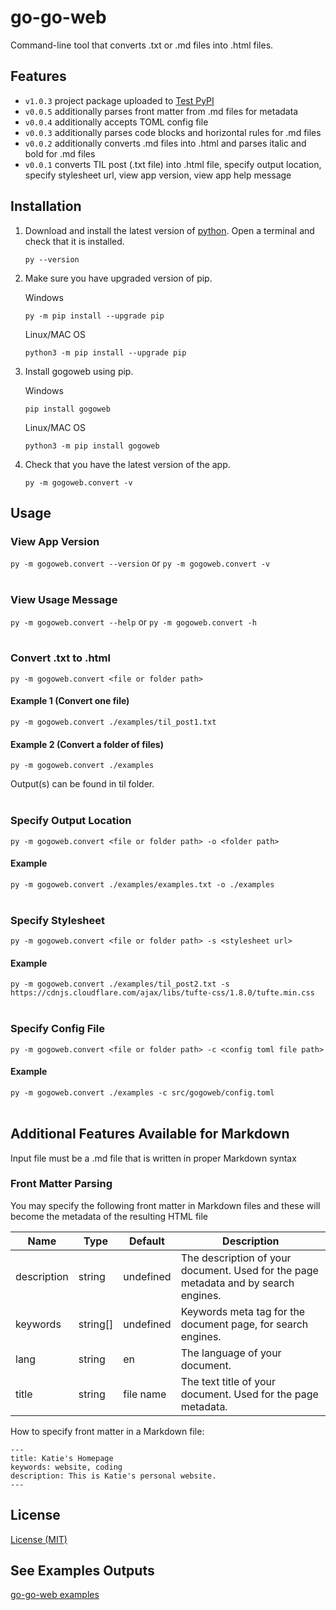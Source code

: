 # go-go-web

Command-line tool that converts .txt or .md files into .html files.

## Features

- `v1.0.3` project package uploaded to [Test PyPI](https://pypi.org/project/gogoweb/)
- `v0.0.5` additionally parses front matter from .md files for metadata
- `v0.0.4` additionally accepts TOML config file
- `v0.0.3` additionally parses code blocks and horizontal rules for .md files
- `v0.0.2` additionally converts .md files into .html and parses italic and bold for .md files
- `v0.0.1` converts TIL post (.txt file) into .html file, specify output location, specify stylesheet url, view app version, view app help message

## Installation

1. Download and install the latest version of [python](https://www.python.org/downloads/). Open a terminal and check that it is installed.

   `py --version`

2. Make sure you have upgraded version of pip.

   Windows
   ```
   py -m pip install --upgrade pip
   ```

   Linux/MAC OS
   ```
   python3 -m pip install --upgrade pip
   ```

3. Install gogoweb using pip.

   Windows
   ```
   pip install gogoweb
   ```

   Linux/MAC OS
   ```
   python3 -m pip install gogoweb
   ```

4. Check that you have the latest version of the app.

   `py -m gogoweb.convert -v`

## Usage

### View App Version

`py -m gogoweb.convert --version` or `py -m gogoweb.convert -v`
</br></br>

### View Usage Message

`py -m gogoweb.convert --help` or `py -m gogoweb.convert -h`
</br></br>

### Convert .txt to .html

`py -m gogoweb.convert <file or folder path>`

#### Example 1 (Convert one file)
`py -m gogoweb.convert ./examples/til_post1.txt`

#### Example 2 (Convert a folder of files)
`py -m gogoweb.convert ./examples`

Output(s) can be found in til folder.
</br></br>

### Specify Output Location

`py -m gogoweb.convert <file or folder path> -o <folder path>`

#### Example
`py -m gogoweb.convert ./examples/examples.txt -o ./examples`
</br></br>

### Specify Stylesheet

`py -m gogoweb.convert <file or folder path> -s <stylesheet url>`

#### Example
`py -m gogoweb.convert ./examples/til_post2.txt -s https://cdnjs.cloudflare.com/ajax/libs/tufte-css/1.8.0/tufte.min.css`
</br></br>

### Specify Config File

`py -m gogoweb.convert <file or folder path> -c <config toml file path>`

#### Example
`py -m gogoweb.convert ./examples -c src/gogoweb/config.toml`
</br></br>

## Additional Features Available for Markdown

Input file must be a .md file that is written in proper Markdown syntax

### Front Matter Parsing

You may specify the following front matter in Markdown files and these will become the metadata of the resulting HTML file

| **Name**    | **Type** | **Default** | **Description**                                                                     |
|-------------|----------|-------------|-------------------------------------------------------------------------------------|
| description | string   | undefined   | The description of your document. Used for the page metadata and by search engines. |
| keywords    | string[] | undefined   | Keywords meta tag for the document page, for search engines.                        |
| lang        | string   | en          | The language of your document.                                                      |
| title       | string   | file name   | The text title of your document. Used for the page metadata.                        |

How to specify front matter in a Markdown file:

```
---
title: Katie's Homepage
keywords: website, coding
description: This is Katie's personal website.
---
```

## License

[License (MIT)](LICENSE.md)

## See Examples Outputs

[go-go-web examples](https://kliu57.github.io/gogoweb/)
